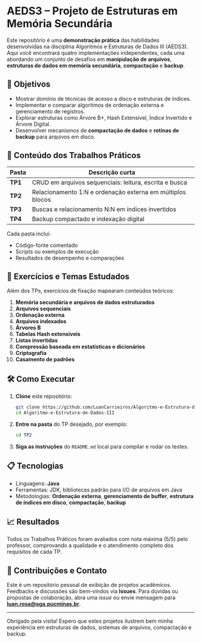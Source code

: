 # AEDS3 – Projeto de Estruturas em Memória Secundária

Este repositório é uma **demonstração prática** das habilidades desenvolvidas na disciplina Algoritmos e Estruturas de Dados III (AEDS3). Aqui você encontrará quatro implementações independentes, cada uma abordando um conjunto de desafios em **manipulação de arquivos**, **estruturas de dados em memória secundária**, **compactação** e **backup**.

## 🚀 Objetivos

* Mostrar domínio de técnicas de acesso a disco e estruturas de índices.
* Implementar e comparar algoritmos de ordenação externa e gerenciamento de registros.
* Explorar estruturas como Árvore B+, Hash Extensível, Índice Invertido e Árvore Digital.
* Desenvolver mecanismos de **compactação de dados** e **rotinas de backup** para arquivos em disco.

## 📂 Conteúdo dos Trabalhos Práticos

| Pasta   | Descrição curta                                             |
| ------- | ----------------------------------------------------------- |
| **TP1** | CRUD em arquivos sequenciais: leitura, escrita e busca      |
| **TP2** | Relacionamento 1\:N e ordenação externa em múltiplos blocos |
| **TP3** | Buscas e relacionamento N\:N em índices invertidos          |
| **TP4** | Backup compactado e indexação digital                       |

Cada pasta inclui:

* Código-fonte comentado
* Scripts ou exemplos de execução
* Resultados de desempenho e comparações


## 📖 Exercícios e Temas Estudados

Além dos TPs, exercícios de fixação mapearam conteúdos teóricos:

1. **Memória secundária e arquivos de dados estruturados**
2. **Arquivos sequenciais**
3. **Ordenação externa**
4. **Arquivos indexados**
5. **Árvores B**
6. **Tabelas Hash extensíveis**
7. **Listas invertidas**
8. **Compressão baseada em estatísticas e dicionários**
9. **Criptografia**
10. **Casamento de padrões**

## 🛠️ Como Executar

1. **Clone** este repositório:

   ```bash
   git clone https://github.com/LuanCarrieiros/Algoritmo-e-Estrutura-de-Dados-III.git
   cd Algoritmo-e-Estrutura-de-Dados-III

   ```
2. **Entre na pasta** do TP desejado, por exemplo:

   ```bash
   cd TP2
   ```
3. **Siga as instruções** do `README.md` local para compilar e rodar os testes.

## 📋 Tecnologias

* Linguagens: **Java**
* Ferramentas: JDK, bibliotecas padrão para I/O de arquivos em Java
* Metodologias: **Ordenação externa**, **gerenciamento de buffer**, **estrutura de índices em disco**, **compactação**, **backup**

## 📈 Resultados

Todos os Trabalhos Práticos foram avaliados com nota máxima (5/5) pelo professor, comprovando a qualidade e o atendimento completo dos requisitos de cada TP.

## 🤝 Contribuições e Contato

Este é um repositório pessoal de exibição de projetos acadêmicos. Feedbacks e discussões são bem-vindos via **Issues**.
Para dúvidas ou propostas de colaboração, abra uma *issue* ou envie mensagem para **luan.rosa@sga.pucminas.br**.

---

Obrigado pela visita! Espero que estes projetos ilustrem bem minha experiência em estruturas de dados, sistemas de arquivos, compactação e backup.
